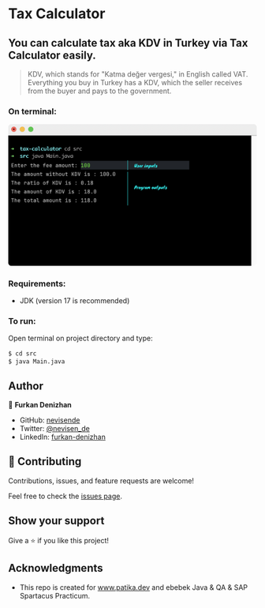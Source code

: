 # Tax Calculator
## You can calculate tax aka KDV in Turkey via Tax Calculator easily.
>KDV, which stands for "Katma değer vergesi," in English called VAT. Everything you buy in Turkey has a KDV, which the seller receives from the buyer and pays to the government.
### On terminal:
![An screenshot of the program](ss-example.png)
### Requirements:
* JDK (version 17 is recommended)

### To run:
Open terminal on project directory and type:

```
$ cd src
$ java Main.java
```
## Author

👤 **Furkan Denizhan**

- GitHub: [nevisende](https://github.com/nevisende)
- Twitter: [@nevisen_de](https://twitter.com/nevisen_de)
- LinkedIn: [furkan-denizhan](https://www.linkedin.com/in/furkan-denizhan/)

## 🤝 Contributing

Contributions, issues, and feature requests are welcome!

Feel free to check the [issues page](../../issues/).

## Show your support

Give a ⭐️ if you like this project!

## Acknowledgments

- This repo is created for  www.patika.dev and ebebek Java & QA & SAP Spartacus Practicum.
